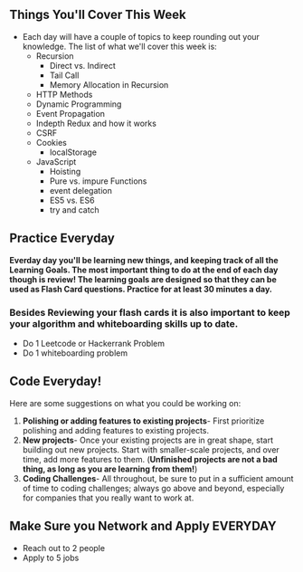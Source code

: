 ## Things You'll Cover This Week

- Each day will have a couple of topics to keep rounding out your knowledge. The list of what we'll cover this week is:
  - Recursion
    - Direct vs. Indirect
    - Tail Call
    - Memory Allocation in Recursion
  - HTTP Methods
  - Dynamic Programming
  - Event Propagation
  - Indepth Redux and how it works
  - CSRF
  - Cookies
    - localStorage
  - JavaScript
    - Hoisting
    - Pure vs. impure Functions
    - event delegation
    - ES5 vs. ES6
    - try and catch


## Practice Everyday

**Everday day you'll be learning new things, and keeping track of all the Learning Goals. The most important thing to do at the end of each day though is review! The learning goals are designed so that they can be used as Flash Card questions. Practice for at least 30 minutes a day.**

### Besides Reviewing your flash cards it is also important to keep your algorithm and whiteboarding skills up to date. 
* Do 1 Leetcode or Hackerrank Problem
* Do 1 whiteboarding problem

## Code Everyday!

Here are some suggestions on what you could be working on:

1. **Polishing or adding features to existing projects**- First prioritize polishing and adding features to existing projects.
1. **New projects**- Once your existing projects are in great shape, start building out new projects. Start with smaller-scale projects, and over time, add more features to them. (**Unfinished projects are not a bad thing, as long as you are learning from them!**)
1. **Coding Challenges**- All throughout, be sure to put in a sufficient amount of time to coding challenges; always go above and beyond, especially for companies that you really want to work at.

## Make Sure you Network and Apply EVERYDAY

* Reach out to 2 people
* Apply to 5 jobs